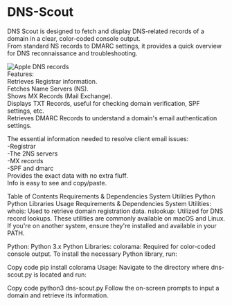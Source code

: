 # DNS-Scout  

DNS Scout is designed to fetch and display DNS-related records of a domain in a clear, color-coded console output.  
From standard NS records to DMARC settings, it provides a quick overview for DNS reconnaissance and troubleshooting.  
  
![Apple DNS records](apple-dns.png)  
Features:  
Retrieves Registrar information.  
Fetches Name Servers (NS).  
Shows MX Records (Mail Exchange).  
Displays TXT Records, useful for checking domain verification, SPF settings, etc.  
Retrieves DMARC Records to understand a domain's email authentication settings.  

The essential information needed to resolve client email issues:  
-Registrar  
-The 2NS servers  
-MX records  
-SPF and dmarc  
Provides the exact data with no extra fluff.  
Info is easy to see and copy/paste.  

Table of Contents
Requirements & Dependencies
System Utilities
Python
Python Libraries
Usage
Requirements & Dependencies
System Utilities:
whois: Used to retrieve domain registration data.
nslookup: Utilized for DNS record lookups.
These utilities are commonly available on macOS and Linux. If you're on another system, ensure they're installed and available in your PATH.

Python:
Python 3.x
Python Libraries:
colorama: Required for color-coded console output.
To install the necessary Python library, run:

Copy code
pip install colorama
Usage:
Navigate to the directory where dns-scout.py is located and run:

Copy code
python3 dns-scout.py
Follow the on-screen prompts to input a domain and retrieve its information.  
